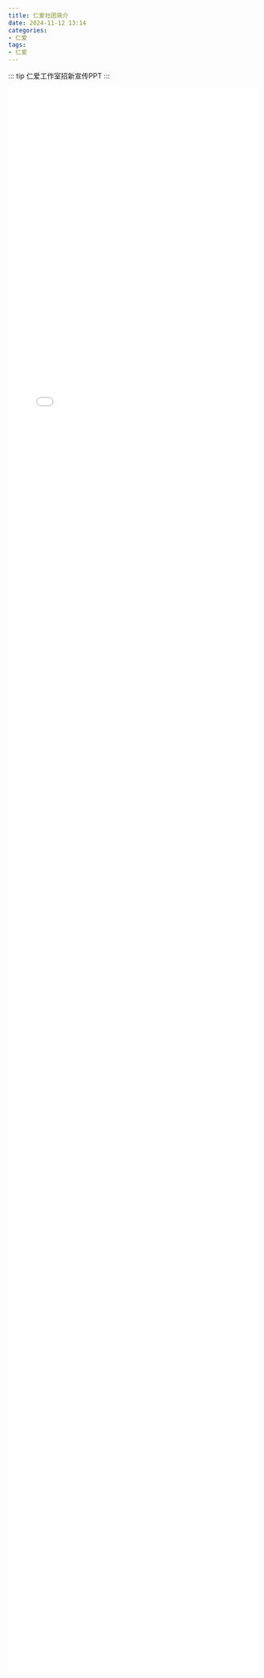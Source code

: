```yaml
---
title: 仁爱社团简介
date: 2024-11-12 13:14  
categories:
- 仁爱
tags:
- 仁爱
---
```


::: tip
仁爱工作室招新宣传PPT
:::


<iframe src="/docs/pdf/renai2024.pdf" style="width: 100%; height: 80vh; border: none;" class="pdf-iframe"></iframe>

<style>
  .pdf-iframe {
    width: 100%;
    height: 80vh;
  }

  @media (max-width: 768px) {
    .pdf-iframe {
      height: 60vh; /* 在小屏设备上调整高度 */
    }
  }
</style>
